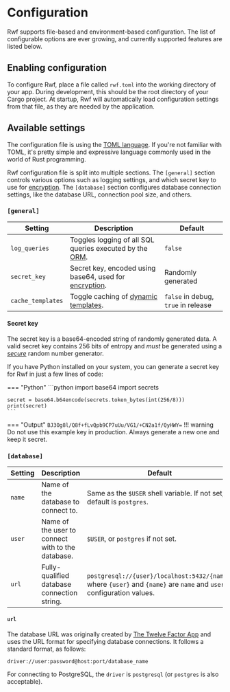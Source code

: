 # Configuration

Rwf supports file-based and environment-based configuration. The list of configurable options are ever growing, and currently supported features are listed below.

## Enabling configuration

To configure Rwf, place a file called `rwf.toml` into the working directory of your app. During development, this should be the root directory of your Cargo project. At startup,
Rwf will automatically load configuration settings from that file, as they are needed by the application.

## Available settings

The configuration file is using the [TOML language](https://toml.io/). If you're not familiar with TOML, it's pretty simple and expressive language commonly used in the world of Rust programming.

Rwf configuration file is split into multiple sections. The `[general]` section controls various options such as logging settings, and which secret key to use for [encryption](encryption.md). The `[database]`
section configures database connection settings, like the database URL, connection pool size, and others.

### `[general]`

| Setting | Description | Default |
|---------|-------------|---------|
| `log_queries` | Toggles logging of all SQL queries executed by the [ORM](models/index.md). | `false` |
| `secret_key` | Secret key, encoded using base64, used for [encryption](encryption.md). | Randomly generated |
| `cache_templates` | Toggle caching of [dynamic templates](views/templates/index.md). | `false` in debug, `true` in release |

#### Secret key

The secret key is a base64-encoded string of randomly generated data. A valid secret key contains 256 bits of entropy and _must_ be generated using a [_secure_](https://en.wikipedia.org/wiki/Cryptographically_secure_pseudorandom_number_generator) random number generator.

If you have Python installed on your system, you can generate a secret key for Rwf in just a few lines of code:

=== "Python"
    ```python
    import base64
    import secrets

    secret = base64.b64encode(secrets.token_bytes(int(256/8)))
    print(secret)
    ```
=== "Output"
    ```
    BJ3Og8l/Q8f+fLvQpb9CP7uUu/VG1/+CN2a1f/QyHWY=
    ```
    !!! warning
        Do not use this example key in production. Always generate a new one and keep it secret.

### `[database]`

| Setting | Description | Default |
|---------|-------------|---------|
| `name`  | Name of the database to connect to. | Same as the `$USER` shell variable. If not set, default is `postgres`. |
| `user`  | Name of the user to connect with to the database. | `$USER`, or `postgres` if not set. |
| `url` | Fully-qualified database connection string. | `postgresql://{user}/localhost:5432/{name}`, where `{user}` and `{name}` are `name` and `user` configuration values. |

#### `url`

The database URL was originally created by [The Twelve Factor App](https://12factor.net/) and uses the URL format for specifying database connections. It follows a standard format, as follows:

```
driver://user:password@host:port/database_name
```

For connecting to PostgreSQL, the `driver` is `postgresql` (or `postgres` is also acceptable).
